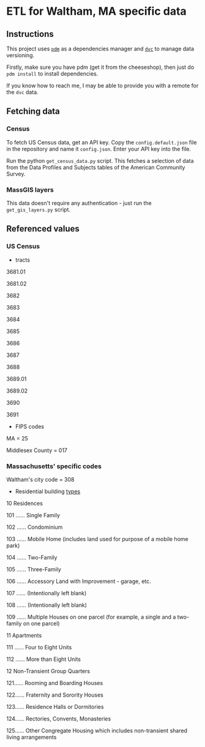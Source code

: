 
# ETL for Waltham, MA specific data

## Instructions

This project uses [`pdm`](https://pdm.fming.dev/latest/) as a dependencies manager and [`dvc`](https://dvc.org/doc) to manage data versioning.

Firstly, make sure you have pdm (get it from the cheeseshop), then just do `pdm install` to install dependencies.

If you know how to reach me, I may be able to provide you with a remote for the `dvc` data.

## Fetching data

### Census

To fetch US Census data, get an API key. Copy the `config.default.json` file in the
repository and name it `config.json`. Enter your API key into the file.

Run the python `get_census_data.py` script. This fetches a selection of
data from the Data Profiles and Subjects tables of the American Community Survey.

### MassGIS layers

This data doesn't require any authentication - just run the `get_gis_layers.py` script.

## Referenced values

### US Census

- tracts

3681.01

3681.02

3682

3683

3684

3685

3686

3687

3688

3689.01

3689.02

3690

3691

- FIPS codes

MA = 25

Middlesex County = 017

### Massachusetts' specific codes

Waltham's city code = 308

- Residential building [types](https://www.mass.gov/files/documents/2016/08/wr/classificationcodebook.pdf)

10 Residences

101 ...... Single Family

102 ...... Condominium

103 ...... Mobile Home (includes land used for purpose
of a mobile home park)

104 ...... Two-Family

105 ...... Three-Family

106 ...... Accessory Land with Improvement - garage,
etc.

107 ...... (Intentionally left blank)

108 ...... (Intentionally left blank)

109 ...... Multiple Houses on one parcel (for example, a
single and a two-family on one parcel)

11 Apartments

111 ...... Four to Eight Units

112 ...... More than Eight Units

12 Non-Transient Group Quarters

121...... Rooming and Boarding Houses

122...... Fraternity and Sorority Houses

123...... Residence Halls or Dormitories

124...... Rectories, Convents, Monasteries

125...... Other Congregate Housing which includes
non-transient shared living arrangements
